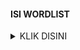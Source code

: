 #### ISI WORDLIST
<details>
    <summary>KLIK DISINI</summary>
    ```
    1 januari 2000

    sampai 
 
    33 DESEMBER 2022
    ```
</details>
